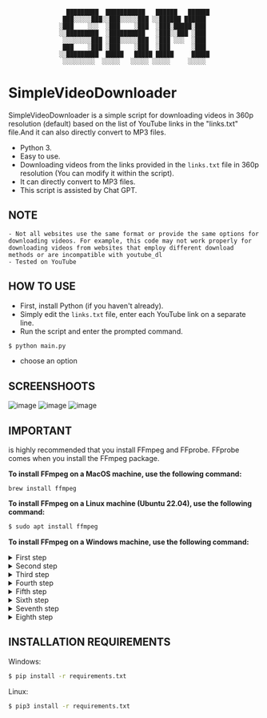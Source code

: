 <div align="center">
 
```
  █████████  ███████████   ██████   ██████
 ███░░░░░███░░███░░░░░███ ░░██████ ██████ 
░███    ░░░  ░███    ░███  ░███░█████░███ 
░░█████████  ░██████████   ░███░░███ ░███ 
 ░░░░░░░░███ ░███░░░░░███  ░███ ░░░  ░███ 
 ███    ░███ ░███    ░███  ░███      ░███ 
░░█████████  █████   █████ █████     █████
 ░░░░░░░░░  ░░░░░   ░░░░░ ░░░░░     ░░░░░ 
```
</div> 

# SimpleVideoDownloader

SimpleVideoDownloader is a simple script for downloading videos in 360p resolution (default) based on the list of YouTube links in the "links.txt" file.And it can also directly convert to MP3 files.

- Python 3.
- Easy to use.
- Downloading videos from the links provided in the `links.txt` file in 360p resolution (You can modify it within the script).
- It can directly convert to MP3 files.
- This script is assisted by Chat GPT.

## NOTE
```
- Not all websites use the same format or provide the same options for downloading videos. For example, this code may not work properly for downloading videos from websites that employ different download methods or are incompatible with youtube_dl
- Tested on YouTube 
```

## HOW TO USE

- First, install Python (if you haven't already).
- Simply edit the `links.txt` file, enter each YouTube link on a separate line.
- Run the script and enter the prompted command.

```sh
$ python main.py
```
- choose an option
  
## SCREENSHOOTS
![image](https://github.com/Seftirobim/SimpleVideoDownloader/assets/16395774/9e4aa1b6-c6a4-471d-a865-9742cfc90b17)
![image](https://github.com/Seftirobim/SimpleVideoDownloader/assets/16395774/ac190447-3cc0-4f11-9d9d-53dc2173132d)
![image](https://github.com/Seftirobim/SimpleVideoDownloader/assets/16395774/70e57382-821c-4cfd-94c1-1d33df3bcefe)



## IMPORTANT
is highly recommended that you install FFmpeg and FFprobe. FFprobe comes when you install the  FFmpeg package.

**To install FFmpeg on a MacOS machine, use the following command:**
```
brew install ffmpeg
```
**To install FFmpeg on a Linux machine (Ubuntu 22.04), use the following command:** 
```sh
$ sudo apt install ffmpeg
```
**To install FFmpeg on a Windows machine, use the following command:**
<details>
<summary>First step</summary>

 go to [this repository](https://github.com/BtbN/FFmpeg-Builds/releases)
</details>

<details>
<summary>Second step</summary>

 Choose your release, download the 7z or zip file.

![1](https://github.com/Seftirobim/SimpleVideoDownloader/assets/16395774/307963ef-0a9b-43c2-abf8-89c36efc9198)
</details>

<details>
<summary>Third step</summary>
 
 * Download the package and save it anywhere you want and uncrompress it. For example, we open the compression in `C:/ffmpeg`
 * Record the path `C:\ffmepg\bin)` and head over to “Edit the system environment variables".
 
![copy path](https://github.com/Seftirobim/SimpleVideoDownloader/assets/16395774/f547f0b5-e232-44b9-a0fb-e34808a95621)

</details>

<details>
<summary>Fourth step</summary>
 
 To open this, go to the search bar on Windows and type “path” or "envi"
 
![3](https://github.com/Seftirobim/SimpleVideoDownloader/assets/16395774/3f88e5ee-3405-4141-8417-bc335a237400)

</details>
<details>
<summary>Fifth step</summary>
 
 In System Properties > Advanced, head over to “Environment Variables”
 
![4](https://github.com/Seftirobim/SimpleVideoDownloader/assets/16395774/3c0d86ac-9584-4c1f-be08-49e2c93bbada)

</details>
<details>
<summary>Sixth step</summary>
 
 In Environment Variables, under “User variables for Administrators” choose Path (1) > then click on “Edit”.
 
![5](https://github.com/Seftirobim/SimpleVideoDownloader/assets/16395774/269685ca-39aa-4051-b48f-4691c507e9c9)

</details>
<details>
<summary>Seventh step</summary>
 
 The new “Edit Enviromnet variable” window will open. Click on New (1) > Enter the Path where FFmpeg is stored (2) > Click on Ok (3).
 
![6](https://github.com/Seftirobim/SimpleVideoDownloader/assets/16395774/a71ce1eb-6689-4ccb-9db7-b691333c4b31)

</details> 
<details>
<summary>Eighth step</summary>
 
- Now, test the FFmpeg configuration from the Windows command prompt. Open the “cmd” and type ‘ffmpeg’. You should get an output such as the one below.
 

![7](https://github.com/Seftirobim/SimpleVideoDownloader/assets/16395774/3137e2cf-1510-4ccf-a051-494e62ecc087)

- **If an error occurs, try restarting the machine.** 
</details>   


## INSTALLATION REQUIREMENTS 

Windows:
```sh
$ pip install -r requirements.txt
```

Linux:
```sh
$ pip3 install -r requirements.txt
```
